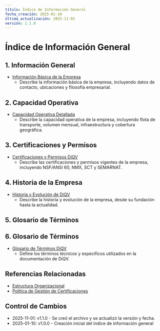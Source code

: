 ```yaml
---
título: Índice de Información General
fecha_creación: 2025-01-10
última_actualización: 2025-11-01
versión: 1.1.0
---
```


# Índice de Información General

## 1. Información General
- [Información Básica de la Empresa](informacion_basica.md)
  - Describe la información básica de la empresa, incluyendo datos de contacto, ubicaciones y filosofía empresarial.

## 2. Capacidad Operativa
- [Capacidad Operativa Detallada](capacidad_operativa.md)
  - Describe la capacidad operativa de la empresa, incluyendo flota de transporte, volumen mensual, infraestructura y cobertura geográfica.

## 3. Certificaciones y Permisos
- [Certificaciones y Permisos DiQV](certificaciones.md)
  - Describe las certificaciones y permisos vigentes de la empresa, incluyendo NSF/ANSI 60, NMX, SCT y SEMARNAT.

## 4. Historia de la Empresa
- [Historia y Evolución de DiQV](historia_empresa.md)
  - Describe la historia y evolución de la empresa, desde su fundación hasta la actualidad.

## 5. Glosario de Términos

## 6. Glosario de Términos
- [Glosario de Términos DiQV](glosario.md)
  - Define los términos técnicos y específicos utilizados en la documentación de DiQV.

## Referencias Relacionadas
- [Estructura Organizacional](../02_organizacion/indice_organizacion.md)
- [Política de Gestión de Certificaciones](../03_politicas/01_generales/01_cumplimiento_normativo/POL-002_certificaciones.md)


## Control de Cambios
- 2025-11-01: v1.1.0 - Se creó el archivo y se actualizó la versión y fecha.
- 2025-01-10: v1.0.0 - Creación inicial del índice de información general